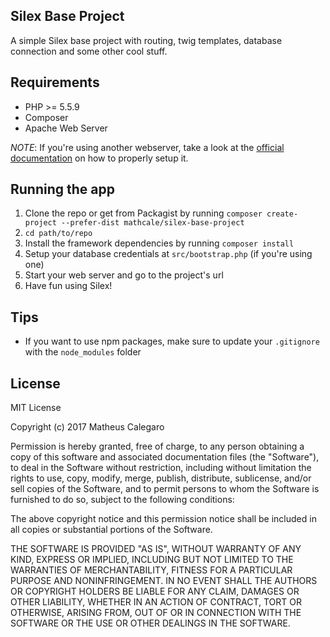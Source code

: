 Silex Base Project
------------------

A simple Silex base project with routing, twig templates, database connection and some other cool stuff.

## Requirements

* PHP >= 5.5.9
* Composer
* Apache Web Server

*NOTE*: If you're using another webserver, take a look at the [official documentation](http://silex.sensiolabs.org/doc/2.0/web_servers.html) on how to properly setup it.

## Running the app

1. Clone the repo or get from Packagist by running `composer create-project --prefer-dist mathcale/silex-base-project`
2. `cd path/to/repo`
3. Install the framework dependencies by running `composer install`
4. Setup your database credentials at `src/bootstrap.php` (if you're using one)
5. Start your web server and go to the project's url
6. Have fun using Silex!

## Tips
* If you want to use npm packages, make sure to update your `.gitignore` with the `node_modules` folder

## License

MIT License

Copyright (c) 2017 Matheus Calegaro

Permission is hereby granted, free of charge, to any person obtaining a copy
of this software and associated documentation files (the "Software"), to deal
in the Software without restriction, including without limitation the rights
to use, copy, modify, merge, publish, distribute, sublicense, and/or sell
copies of the Software, and to permit persons to whom the Software is
furnished to do so, subject to the following conditions:

The above copyright notice and this permission notice shall be included in all
copies or substantial portions of the Software.

THE SOFTWARE IS PROVIDED "AS IS", WITHOUT WARRANTY OF ANY KIND, EXPRESS OR
IMPLIED, INCLUDING BUT NOT LIMITED TO THE WARRANTIES OF MERCHANTABILITY,
FITNESS FOR A PARTICULAR PURPOSE AND NONINFRINGEMENT. IN NO EVENT SHALL THE
AUTHORS OR COPYRIGHT HOLDERS BE LIABLE FOR ANY CLAIM, DAMAGES OR OTHER
LIABILITY, WHETHER IN AN ACTION OF CONTRACT, TORT OR OTHERWISE, ARISING FROM,
OUT OF OR IN CONNECTION WITH THE SOFTWARE OR THE USE OR OTHER DEALINGS IN THE
SOFTWARE.